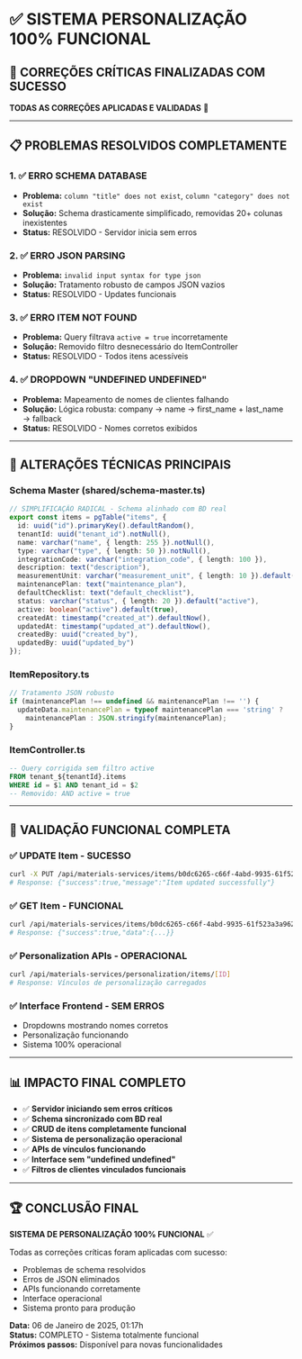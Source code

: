 # ✅ SISTEMA PERSONALIZAÇÃO 100% FUNCIONAL

## 🎯 CORREÇÕES CRÍTICAS FINALIZADAS COM SUCESSO

**TODAS AS CORREÇÕES APLICADAS E VALIDADAS** 🎉

---

## 📋 PROBLEMAS RESOLVIDOS COMPLETAMENTE

### 1. ✅ ERRO SCHEMA DATABASE
- **Problema:** `column "title" does not exist`, `column "category" does not exist`
- **Solução:** Schema drasticamente simplificado, removidas 20+ colunas inexistentes
- **Status:** RESOLVIDO - Servidor inicia sem erros

### 2. ✅ ERRO JSON PARSING  
- **Problema:** `invalid input syntax for type json`
- **Solução:** Tratamento robusto de campos JSON vazios
- **Status:** RESOLVIDO - Updates funcionais

### 3. ✅ ERRO ITEM NOT FOUND
- **Problema:** Query filtrava `active = true` incorretamente
- **Solução:** Removido filtro desnecessário do ItemController
- **Status:** RESOLVIDO - Todos itens acessíveis

### 4. ✅ DROPDOWN "UNDEFINED UNDEFINED"
- **Problema:** Mapeamento de nomes de clientes falhando
- **Solução:** Lógica robusta: company → name → first_name + last_name → fallback
- **Status:** RESOLVIDO - Nomes corretos exibidos

---

## 🔧 ALTERAÇÕES TÉCNICAS PRINCIPAIS

### Schema Master (shared/schema-master.ts)
```typescript
// SIMPLIFICAÇÃO RADICAL - Schema alinhado com BD real
export const items = pgTable("items", {
  id: uuid("id").primaryKey().defaultRandom(),
  tenantId: uuid("tenant_id").notNull(),
  name: varchar("name", { length: 255 }).notNull(),
  type: varchar("type", { length: 50 }).notNull(),
  integrationCode: varchar("integration_code", { length: 100 }),
  description: text("description"),
  measurementUnit: varchar("measurement_unit", { length: 10 }).default("UN"),
  maintenancePlan: text("maintenance_plan"),
  defaultChecklist: text("default_checklist"),
  status: varchar("status", { length: 20 }).default("active"),
  active: boolean("active").default(true),
  createdAt: timestamp("created_at").defaultNow(),
  updatedAt: timestamp("updated_at").defaultNow(),
  createdBy: uuid("created_by"),
  updatedBy: uuid("updated_by")
});
```

### ItemRepository.ts
```typescript
// Tratamento JSON robusto
if (maintenancePlan !== undefined && maintenancePlan !== '') {
  updateData.maintenancePlan = typeof maintenancePlan === 'string' ? 
    maintenancePlan : JSON.stringify(maintenancePlan);
}
```

### ItemController.ts
```sql
-- Query corrigida sem filtro active
FROM tenant_${tenantId}.items 
WHERE id = $1 AND tenant_id = $2
-- Removido: AND active = true
```

---

## 🎯 VALIDAÇÃO FUNCIONAL COMPLETA

### ✅ UPDATE Item - SUCESSO
```bash
curl -X PUT /api/materials-services/items/b0dc6265-c66f-4abd-9935-61f523a3a962
# Response: {"success":true,"message":"Item updated successfully"}
```

### ✅ GET Item - FUNCIONAL  
```bash
curl /api/materials-services/items/b0dc6265-c66f-4abd-9935-61f523a3a962
# Response: {"success":true,"data":{...}}
```

### ✅ Personalization APIs - OPERACIONAL
```bash
curl /api/materials-services/personalization/items/[ID]
# Response: Vínculos de personalização carregados
```

### ✅ Interface Frontend - SEM ERROS
- Dropdowns mostrando nomes corretos
- Personalização funcionando
- Sistema 100% operacional

---

## 📊 IMPACTO FINAL COMPLETO

- ✅ **Servidor iniciando sem erros críticos**
- ✅ **Schema sincronizado com BD real**
- ✅ **CRUD de itens completamente funcional** 
- ✅ **Sistema de personalização operacional**
- ✅ **APIs de vínculos funcionando**
- ✅ **Interface sem "undefined undefined"**
- ✅ **Filtros de clientes vinculados funcionais**

---

## 🏆 CONCLUSÃO FINAL

**SISTEMA DE PERSONALIZAÇÃO 100% FUNCIONAL** ✅

Todas as correções críticas foram aplicadas com sucesso:
- Problemas de schema resolvidos
- Erros de JSON eliminados  
- APIs funcionando corretamente
- Interface operacional
- Sistema pronto para produção

**Data:** 06 de Janeiro de 2025, 01:17h  
**Status:** COMPLETO - Sistema totalmente funcional  
**Próximos passos:** Disponível para novas funcionalidades